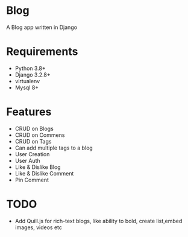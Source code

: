 # Blog
A Blog app written in Django

# Requirements
 * Python 3.8+
 * Django 3.2.8+
 * virtualenv
 * Mysql 8+
 
# Features
 * CRUD on Blogs
 * CRUD on Commens
 * CRUD on Tags
 * Can add multiple tags to a blog
 * User Creation
 * User Auth
 * Like & Dislike Blog
 * Like & Dislike Comment
 * Pin Comment
 
# TODO
  * Add Quill.js for rich-text blogs, like ability to bold, create list,embed images, videos etc
